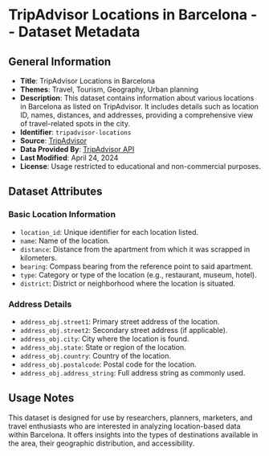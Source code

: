 # TripAdvisor Locations in Barcelona -- Dataset Metadata

## General Information
- **Title**: TripAdvisor Locations in Barcelona
- **Themes**: Travel, Tourism, Geography, Urban planning
- **Description**: This dataset contains information about various locations in Barcelona as listed on TripAdvisor. It includes details such as location ID, names, distances, and addresses, providing a comprehensive view of travel-related spots in the city.
- **Identifier**: `tripadvisor-locations`
- **Source**: [TripAdvisor](https://www.tripadvisor.com/)
- **Data Provided By**: [TripAdvisor API](https://developer-tripadvisor.com/content-api/)
- **Last Modified**: April 24, 2024
- **License**: Usage restricted to educational and non-commercial purposes.

## Dataset Attributes

### Basic Location Information
- `location_id`: Unique identifier for each location listed.
- `name`: Name of the location.
- `distance`: Distance from the apartment from which it was scrapped in kilometers.
- `bearing`: Compass bearing from the reference point to said apartment.
- `type`: Category or type of the location (e.g., restaurant, museum, hotel).
- `district`: District or neighborhood where the location is situated.

### Address Details
- `address_obj.street1`: Primary street address of the location.
- `address_obj.street2`: Secondary street address (if applicable).
- `address_obj.city`: City where the location is found.
- `address_obj.state`: State or region of the location.
- `address_obj.country`: Country of the location.
- `address_obj.postalcode`: Postal code for the location.
- `address_obj.address_string`: Full address string as commonly used.

## Usage Notes
This dataset is designed for use by researchers, planners, marketers, and travel enthusiasts who are interested in analyzing location-based data within Barcelona. It offers insights into the types of destinations available in the area, their geographic distribution, and accessibility.

